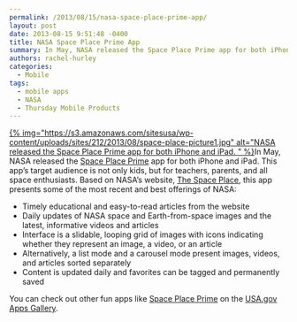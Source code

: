 ```yaml
---
permalink: /2013/08/15/nasa-space-place-prime-app/
layout: post
date: 2013-08-15 9:51:48 -0400
title: NASA Space Place Prime App
summary: In May, NASA released the Space Place Prime app for both iPhone and iPad. This app&amp;#8217;s target audience&nbsp;is not only kids, but for teachers, parents, and all space enthusiasts. Based on NASA&amp;#8217;s website, The Space Place, this app presents some
authors: rachel-hurley
categories:
  - Mobile
tags:
  - mobile apps
  - NASA
  - Thursday Mobile Products
---
```


[{% img="https://s3.amazonaws.com/sitesusa/wp-content/uploads/sites/212/2013/08/space-place-picture1.jpg" alt="NASA released the Space Place Prime app for both iPhone and iPad. " %}](https://s3.amazonaws.com/sitesusa/wp-content/uploads/sites/212/2013/08/space-place-picture1.jpg)In May, NASA released the [Space Place Prime](http://spaceplace.nasa.gov/ios/) app for both iPhone and iPad. This app&#8217;s target audience is not only kids, but for teachers, parents, and all space enthusiasts. Based on NASA&#8217;s website, [The Space Place](http://spaceplace.nasa.gov/ios/), this app presents some of the most recent and best offerings of NASA:

<div>
  <ul>
    <li>
      Timely educational and easy-to-read articles from the website
    </li>
    <li>
      Daily updates of NASA space and Earth-from-space images and the latest, informative videos and articles
    </li>
    <li>
      Interface is a slidable, looping grid of images with icons indicating whether they represent an image, a video, or an article
    </li>
    <li>
      Alternatively, a list mode and a carousel mode present images, videos, and articles sorted separately
    </li>
    <li>
      Content is updated daily and favorites can be tagged and permanently saved
    </li>
  </ul>
</div>

<div>
  You can check out other fun apps like <a href="http://apps.usa.gov/space-place-prime.shtml">Space Place Prime</a> on the <a href="http://apps.usa.gov/">USA.gov Apps Gallery</a>.
</div>